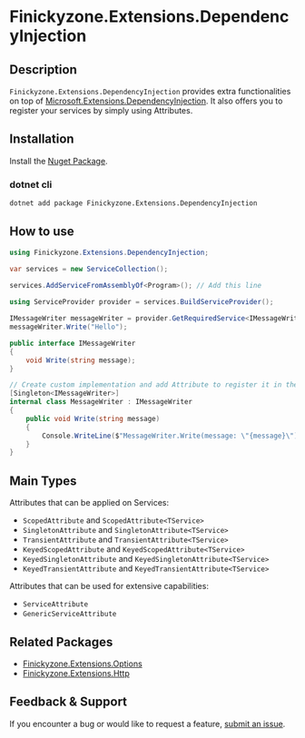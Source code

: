# Finickyzone.Extensions.DependencyInjection

## Description

`Finickyzone.Extensions.DependencyInjection` provides extra functionalities on top
of [Microsoft.Extensions.DependencyInjection](https://www.nuget.org/packages/Microsoft.Extensions.DependencyInjection).
It also offers you to register your services by simply using Attributes.

## Installation

Install the [Nuget Package](https://www.nuget.org/packages/Finickyzone.Extensions.DependencyInjection).

### dotnet cli

```bash
dotnet add package Finickyzone.Extensions.DependencyInjection
```

## How to use

```csharp
using Finickyzone.Extensions.DependencyInjection;

var services = new ServiceCollection();
    
services.AddServiceFromAssemblyOf<Program>(); // Add this line

using ServiceProvider provider = services.BuildServiceProvider();

IMessageWriter messageWriter = provider.GetRequiredService<IMessageWriter>()!;
messageWriter.Write("Hello");

public interface IMessageWriter
{
    void Write(string message);
}

// Create custom implementation and add Attribute to register it in the DI container
[Singleton<IMessageWriter>]
internal class MessageWriter : IMessageWriter
{
    public void Write(string message)
    {
        Console.WriteLine($"MessageWriter.Write(message: \"{message}\")");
    }
}
```

## Main Types

Attributes that can be applied on Services:

- `ScopedAttribute` and `ScopedAttribute<TService>`
- `SingletonAttribute` and `SingletonAttribute<TService>`
- `TransientAttribute` and `TransientAttribute<TService>`
- `KeyedScopedAttribute` and `KeyedScopedAttribute<TService>`
- `KeyedSingletonAttribute` and `KeyedSingletonAttribute<TService>`
- `KeyedTransientAttribute` and `KeyedTransientAttribute<TService>`

Attributes that can be used for extensive capabilities:

- `ServiceAttribute`
- `GenericServiceAttribute`

## Related Packages

- [Finickyzone.Extensions.Options](https://www.nuget.org/packages/Finickyzone.Extensions.Options)
- [Finickyzone.Extensions.Http](https://www.nuget.org/packages/Finickyzone.Extensions.Http)

## Feedback & Support

If you encounter a bug or would like to request a
feature, [submit an issue](https://github.com/finickyzone/dotnet-extensions/issues/new/choose).